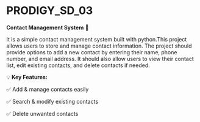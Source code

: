# PRODIGY_SD_03

**Contact Management System** 📖

It is a simple contact management system built with python.This project allows users to store and manage contact information. The project should provide options to add a new contact by entering their name, phone number, and email address. It should also allow users to view their contact list, edit existing contacts, and delete contacts if needed.

💡 **Key Features:**

✅ Add & manage contacts easily 

✅ Search & modify existing contacts

✅ Delete unwanted contacts
